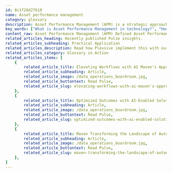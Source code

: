 ```yaml
---
id: 8c1f20d27618
name: Asset performance management
category: glossary
description: Asset Performance Management (APM) is a strategic approach to leveraging operational data from connected devices to enhance workforce efficiency, reduce costs, and enable automated, predictive asset management across an organization.
key_words: ["What is Asset Performance Management in technology?", "How does APM optimize operational data for businesses?", "Can Asset Performance Management improve workforce efficiency?", "What are the benefits of implementing APM in an organization?", "How does Asset Performance Management reduce overhead costs?", "What role does data analysis play in a successful APM strategy?", "How does APM provide consistent views of organizational assets?", "In what ways can APM prevent outages and reduce maintenance costs?", "How does automation in Asset Performance Management minimize errors?", "What is the impact of Asset Performance Management on regulatory compliance?"]
content_raw: Asset Performance Management (APM) Defined Asset Performance Management, often referred to as APM, can be understood as a comprehensive approach to optimise operational data attained from interconnected devices. The primary goal of APM is to augment the efficiency and productivity of a workforce, simultaneously curbing overhead costs. A proficient APM strategy requires real-time, holistic insights that span multiple devices and locations. The key to successful APM lies in sophisticated data analysis to anticipate future trends, avert potential malfunction and ideally, implement automated asset management throughout the organisation. Business Advantages of Asset Performance Management Asset Performance Management offers a series of business benefits, paramount among which is its provision of a consistent and consolidated view of an organisation's assets, regardless of location. This acts as the single reliable source of information and an integrated platform for managing those assets. Better decision-making, stemming from improved insights, has a domino effect on the efficiency, availability, reliability and performance of assets. Furthermore, it plays a significant role in reducing costs and preventing outages via preemptive maintenance measures. An underrated advantage of APM lies in its capacity to automate pivotal processes such as scheduling. By eliminating manual intervention, the room for error is minimised, and costs are subsequently reduced. Concurrently, asset tracking not only aids regulatory compliance but optimises workforce management through process automation. In a nutshell, Asset Performance Management is a pivotal catalyst for unlocking productivity in organisations, seamlessly aligning with the vision of Maven Technologies - to bridge the gap between business benefits and elite technologies led by professionals.
related_articles_heading: Recently published Pulse insights.
related_articles_subheading: Practical Application
related_articles_description: Read how Plexsive implement this with our clients.
related_articles_category: Glossary in Action
related_articles_items: [
	{
		related_article_title: Elevating Workflows with AI Maven's Approach,
		related_article_subheading: Article,
		related_article_image: /data_operations_boardroom.jpg,
		related_article_buttontext: Read Pulse,
		related_article_slug: elevating-workflows-with-ai-maven's-approach
	},
	{
		related_article_title: Optimized Outcomes with AI-Enabled Solutions,
		related_article_subheading: Article,
		related_article_image: /data_operations_boardroom.jpg,
		related_article_buttontext: Read Pulse,
		related_article_slug: optimized-outcomes-with-ai-enabled-solutions
	},
	{
		related_article_title: Maven Transforming the Landscape of Autonomous Vehicles,
		related_article_subheading: Article,
		related_article_image: /data_operations_boardroom.jpg,
		related_article_buttontext: Read Pulse,
		related_article_slug: maven-transforming-the-landscape-of-autonomous-vehicles
	},
]
---
```

